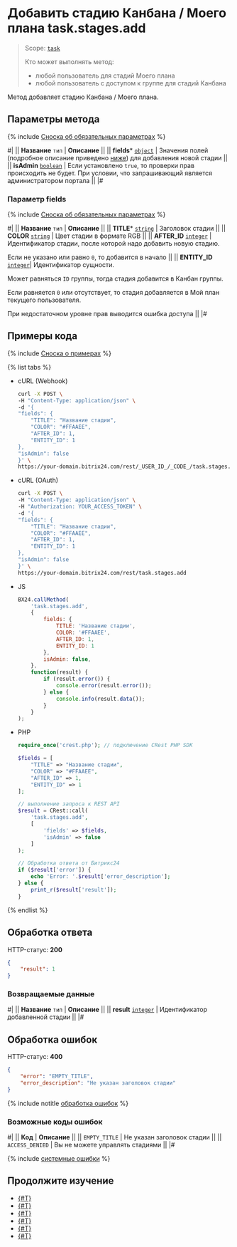 # Добавить стадию Канбана / Моего плана task.stages.add

> Scope: [`task`](../../scopes/permissions.md)
>
> Кто может выполнять метод:
> - любой пользователь для стадий Моего плана
> - любой пользователь с доступом к группе для стадий Канбана

Метод добавляет стадию Канбана / Моего плана.

## Параметры метода

{% include [Сноска об обязательных параметрах](../../../_includes/required.md) %}

#|
|| **Название**
`тип` | **Описание** ||
|| **fields***
[`object`](../../data-types.md) | Значения полей (подробное описание приведено [ниже](#parametr-fields)) для добавления новой стадии ||
|| **isAdmin**
[`boolean`](../../data-types.md) | Если установлено `true`, то проверки прав происходить не будет. При условии, что запрашивающий является администратором портала ||
|#

### Параметр fields

{% include [Сноска об обязательных параметрах](../../../_includes/required.md) %}

#|
|| **Название**
`тип` | **Описание** ||
|| **TITLE*** [`string`](../../data-types.md) | Заголовок стадии ||
|| **COLOR** [`string`](../../data-types.md) | Цвет стадии в формате RGB ||
|| **AFTER_ID** [`integer`](../../data-types.md) | Идентификатор стадии, после которой надо добавить новую стадию.

Если не указано или равно `0`, то добавится в начало ||
|| **ENTITY_ID** [`integer`](../../data-types.md)| Идентификатор сущности.

Может равняться `ID` группы, тогда стадия добавится в Канбан группы.

Если равняется `0` или отсутствует, то стадия добавляется в Мой план текущего пользователя.

При недостаточном уровне прав выводится ошибка доступа  ||
|#

## Примеры кода

{% include [Сноска о примерах](../../../_includes/examples.md) %}

{% list tabs %}

- cURL (Webhook)

    ```bash
    curl -X POST \
    -H "Content-Type: application/json" \
    -d '{
    "fields": {
        "TITLE": "Название стадии",
        "COLOR": "#FFAAEE",
        "AFTER_ID": 1,
        "ENTITY_ID": 1
    },
    "isAdmin": false
    }' \
    https://your-domain.bitrix24.com/rest/_USER_ID_/_CODE_/task.stages.add
    ```

- cURL (OAuth)

    ```bash
    curl -X POST \
    -H "Content-Type: application/json" \
    -H "Authorization: YOUR_ACCESS_TOKEN" \
    -d '{
    "fields": {
        "TITLE": "Название стадии",
        "COLOR": "#FFAAEE",
        "AFTER_ID": 1,
        "ENTITY_ID": 1
    },
    "isAdmin": false
    }' \
    https://your-domain.bitrix24.com/rest/task.stages.add
    ```

- JS

    ```js
    BX24.callMethod(
        'task.stages.add',
        {
            fields: {
                TITLE: 'Название стадии',
                COLOR: '#FFAAEE',
                AFTER_ID: 1,
                ENTITY_ID: 1
            },
            isAdmin: false,
        },
        function(result) {
            if (result.error()) {
                console.error(result.error());
            } else {
                console.info(result.data());
            }
        }
    );
    ```

- PHP

    ```php
    require_once('crest.php'); // подключение CRest PHP SDK

    $fields = [
        "TITLE" => "Название стадии",
        "COLOR" => "#FFAAEE",
        "AFTER_ID" => 1,
        "ENTITY_ID" => 1
    ];

    // выполнение запроса к REST API
    $result = CRest::call(
        'task.stages.add',
        [
            'fields' => $fields,
            'isAdmin' => false
        ]
    );

    // Обработка ответа от Битрикс24
    if ($result['error']) {
        echo 'Error: '.$result['error_description'];
    } else {
        print_r($result['result']);
    }
    ```

{% endlist %}

## Обработка ответа

HTTP-статус: **200**

```json
{
    "result": 1
}
```

### Возвращаемые данные

#|
|| **Название**
`тип` | **Описание** ||
|| **result** 
[`integer`](../../data-types.md) | Идентификатор добавленной стадии ||
|#

## Обработка ошибок

HTTP-статус: **400**

```json
{
    "error": "EMPTY_TITLE",
    "error_description": "Не указан заголовок стадии"
}
```

{% include notitle [обработка ошибок](../../../_includes/error-info.md) %}

### Возможные коды ошибок

#|
|| **Код** | **Описание** ||
|| `EMPTY_TITLE` | Не указан заголовок стадии ||
|| `ACCESS_DENIED` | Вы не можете управлять стадиями ||
|#

{% include [системные ошибки](../../../_includes/system-errors.md) %}

## Продолжите изучение 

- [{#T}](./index.md)
- [{#T}](./task-stages-update.md)
- [{#T}](./task-stages-get.md)
- [{#T}](./task-stages-can-move-task.md)
- [{#T}](./task-stages-move-task.md)
- [{#T}](./task-stages-delete.md)